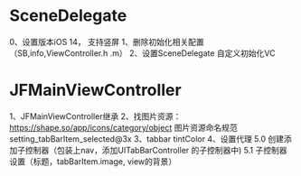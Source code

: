# SceneDelegate
0、设置版本iOS 14， 支持竖屏
1、删除初始化相关配置（SB,info,ViewController.h .m）
2、设置SceneDelegate 自定义初始化VC

# JFΜainViewController
1、JFΜainViewController继承
2、找图片资源：https://shape.so/app/icons/category/object 
图片资源命名规范 setting_tabBarItem_selected@3x
3、tabbar tintColor
4、设置代理
5.0 创建添加子控制器（包装上nav，添加UITabBarController 的子控制器中)
5.1 子控制器设置（标题，tabBarItem.image, view的背景）



